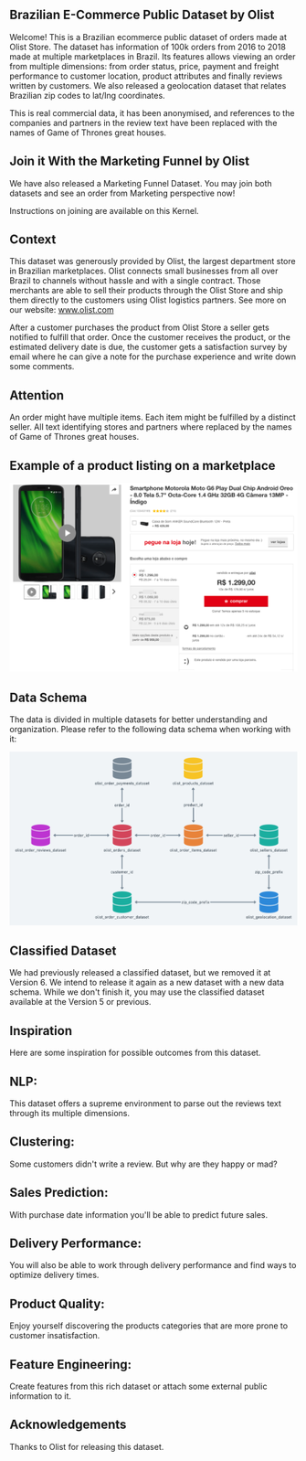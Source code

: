 ## Brazilian E-Commerce Public Dataset by Olist

Welcome! This is a Brazilian ecommerce public dataset of orders made at Olist Store. The dataset has information of 100k orders from 2016 to 2018 made at multiple marketplaces in Brazil. Its features allows viewing an order from multiple dimensions: from order status, price, payment and freight performance to customer location, product attributes and finally reviews written by customers. We also released a geolocation dataset that relates Brazilian zip codes to lat/lng coordinates.

This is real commercial data, it has been anonymised, and references to the companies and partners in the review text have been replaced with the names of Game of Thrones great houses.

## Join it With the Marketing Funnel by Olist
We have also released a Marketing Funnel Dataset. You may join both datasets and see an order from Marketing perspective now!

Instructions on joining are available on this Kernel.

## Context
This dataset was generously provided by Olist, the largest department store in Brazilian marketplaces. Olist connects small businesses from all over Brazil to channels without hassle and with a single contract. Those merchants are able to sell their products through the Olist Store and ship them directly to the customers using Olist logistics partners. See more on our website: www.olist.com

After a customer purchases the product from Olist Store a seller gets notified to fulfill that order. Once the customer receives the product, or the estimated delivery date is due, the customer gets a satisfaction survey by email where he can give a note for the purchase experience and write down some comments.

## Attention
An order might have multiple items.
Each item might be fulfilled by a distinct seller.
All text identifying stores and partners where replaced by the names of Game of Thrones great houses.

## Example of a product listing on a marketplace

![image](data-ingestion-postgresql/assets/sample.png)

## Data Schema
The data is divided in multiple datasets for better understanding and organization. Please refer to the following data schema when working with it:

![image](data-ingestion-postgresql/assets/relationships.png)

## Classified Dataset
We had previously released a classified dataset, but we removed it at Version 6. We intend to release it again as a new dataset with a new data schema. While we don't finish it, you may use the classified dataset available at the Version 5 or previous.

## Inspiration
Here are some inspiration for possible outcomes from this dataset.

## NLP:
This dataset offers a supreme environment to parse out the reviews text through its multiple dimensions.

## Clustering:
Some customers didn't write a review. But why are they happy or mad?

## Sales Prediction:
With purchase date information you'll be able to predict future sales.

## Delivery Performance:
You will also be able to work through delivery performance and find ways to optimize delivery times.

## Product Quality:
Enjoy yourself discovering the products categories that are more prone to customer insatisfaction.

## Feature Engineering:
Create features from this rich dataset or attach some external public information to it.

## Acknowledgements
Thanks to Olist for releasing this dataset.